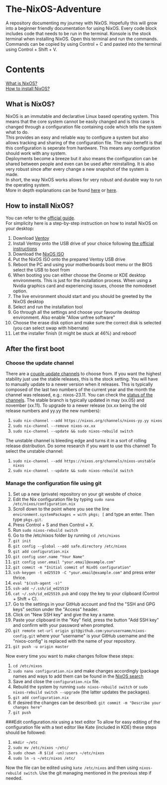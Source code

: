 # The-NixOS-Adventure
A repository documenting my journey with NixOS. Hopefully this will grow into a beginner friendly documentation for using NixOS.
Every code block includes code that needs to be run in the terminal. Konsole is the stock terminal when installing NixOS. Open this terminal and run the commands.
Commands can be copied by using Control + C and pasted into the terminal using Control + Shift + V.

# Contents
[What is NixOS?](https://github.com/mrgnex/The-NixOS-Adventure/edit/main/README.md#what-is-nixos)  
[How to install NixOS?](https://github.com/mrgnex/The-NixOS-Adventure/edit/main/README.md#how-to-install-nixos)

## What is NixOS?
NixOS is an immutable and declarative Linux based operating system. This means that the core system cannot be easily changed and is this case is changed through a configuration file containing code which tells the system what to do.  
This provides an easy and reliable way to configure a system but also allows tracking and sharing of the configuration file. The main benefit is that this configuration is seperate from hardware. This means any configuration should work with any system.  
Deployments become a breeze but it also means the configuration can be shared between people and even can be used after reinstalling. It is also very robust since after every change a new snapshot of the system is made.  
In short, the way NixOS works allows for very robust and durable way to run the operating system.  
More in depth explanations can be found [here](https://www.youtube.com/watch?v=9OMDnZWXjn4) or [here](https://www.youtube.com/watch?v=FJVFXsNzYZQ).  

## How to install NixOS?
You can refer to the [official guide](https://nixos.org/manual/nixos/stable/index.html#ch-installation).  
For simplicity here is a step-by-step instruction on how to install NixOS on your desktop:  
1. Download [Ventoy](https://www.ventoy.net/en/download.html)
2. Install Ventoy onto the USB drive of your choice following [the official instructions](https://www.ventoy.net/en/doc_start.html)
3. Download the [NixOS ISO](https://nixos.org/download/)
4. Put the NixOS ISO onto the prepared Ventoy USB drive
5. Reboot the PC and using your motherboards boot menu or the BIOS select the USB to boot from
6. When booting you can either choose the Gnome or KDE desktop environments. This is just for the installation process. When using a Nvidia graphics card and experiencing issues, choose the nomodeset option.
7. The live environment should start and you should be greeted by the NixOS desktop
8. Select and run the installation tool
9. Go through all the settings and choose your favourite desktop environment. Also enable "Allow unfree software"
10. Choose the erase disk option and make sure the correct disk is selected (you can select swap with hibernate)
11. Let the installer finish (it might be stuck at 46%) and reboot!

## After the first boot
### Choose the update channel
There are a [couple update channels](https://discourse.nixos.org/t/differences-between-nix-channels/13998) to choose from.
If you want the highest stability just use the stable releases, this is the stock setting. You will have to manually update to a newer version when it releases.
This is typically composed of the last two numbers of the current year and the month the channel was released, e.g.: nixos-23.11. You can check the [status of the channels](https://status.nixos.org/).
The stable branch is typically updated in may (xx.05) and november (xx.11).
To upgrade to a newer release (xx.xx being the old release numbers and yy.yy the new numbers):
1. ```sudo nix-channel --add https://nixos.org/channels/nixos-yy.yy nixos```
2. ```sudo nix-channel --remove nixos-xx.xx```
3. ```sudo nix-channel --update && sudo nixos-rebuild switch```

The unstable channel is bleeding edge and turns it in a sort of rolling release distribution. Do some research if you want to use this channel!
To select the unstable channel:
1. ```sudo nix-channel --add https://nixos.org/channels/nixos-unstable nixos```
2. ```sudo nix-channel --update && sudo nixos-rebuild switch```

### Manage the configuration file using git
1. Set up a new (private) repository on your git wesbite of choice
2. Edit the Nix configuration file by typing ```sudo nano /etc/nixos/configuration.nix```
3. Scroll down to the point where you see the line ```environment.systemPackages = with pkgs; [``` and type an enter. Then type ```pkgs.git```.
4. Press Control + S and then Control + X.
5. Run ```sudo nixos-rebuild switch```
6. Go to the /etc/nixos folder by running ```cd /etc/nixos```
7. ```git init```
8. ```git config --global --add safe.directory /etc/nixos```
9. ```git add configuration.nix```
10. ```git config user.name "Your Name"```
11. ```git config user.email "your.email@example.com"```
12. ```git commit -m "Initial commit of NixOS configuration"```
13. ```ssh-keygen -t ed25519 -C "your.email@example.com"``` and press enter thrice.
14. ```eval "$(ssh-agent -s)"```
15. ```ssh-add ~/.ssh/id_ed25519```
16. ```cat ~/.ssh/id_ed25519.pub``` and copy the key to your clipboard (Control + Shift + C).
17. Go to the settings in your GitHub account and find the "SSH and GPG keys" section under the "Access" header.
18. Click on "New SSH key" and give the key a name.
19. Paste your clipboard in the "Key" field, press the button "Add SSH key" and confirm with your password when prompted.
20. ```git remote set-url origin git@github.com:yourusername/nixos-config.git``` where your "username" is your GitHub username and the "nixos-config" is replaced with the name of your repository.
21. ```git push -u origin master```

Now every time you want to make changes follow these steps:
1. ```cd /etc/nixos```
2. ```sudo nano configuration.nix``` and make changes accordingly (package names and ways to add them can be found in the [NixOS search](https://search.nixos.org/packages?channel=25.05&)
3. Save and close the ```configuration.nix``` file.
4. Rebuild the system by running ```sudo nixos-rebuild switch``` or ```sudo nixos-rebuild switch --upgrade``` (the latter updates the packages).
5. ```git add configuration.nix```
6. If desired the changes can be described: ```git commit -m "Describe your changes here"```
7. ```git push```

###Edit configuration.nix using a text editor
To allow for easy editing of the configuration file with a text editor like Kate (included in KDE) these steps should be followed:
1. ```mkdir ~/etc```
2. ```sudo mv /etc/nixos ~/etc/```
3. ```sudo chown -R $(id -un):users ~/etc/nixos```
4. ```sudo ln -s ~/etc/nixos /etc/```

Now the file can be edited using ```kate /etc/nixos``` and then using ```nixos-rebuild switch```. Use the git managing mentioned in the previous step if needed.
